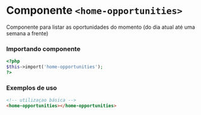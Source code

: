# Componente `<home-opportunities>`
Componente para listar as oportunidades do momento (do dia atual até uma semana a frente)


### Importando componente
```PHP
<?php 
$this->import('home-opportunities');
?>
```
### Exemplos de uso
```HTML
<!-- utilizaçao básica -->
<home-opportunities></home-opportunities>
```